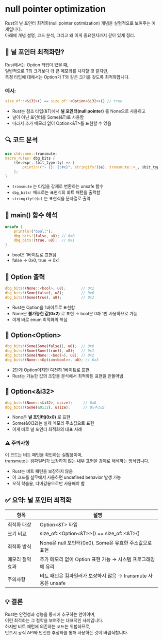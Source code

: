 # null pointer optimization

Rust의 널 포인터 최적화(null pointer optimization) 개념을 실험적으로 보여주는 예제입니다.  
아래에 개념 설명, 코드 분석, 그리고 왜 이게 중요한지까지 깊이 있게 정리.

## 🧠 널 포인터 최적화란?
Rust에서는 Option<T> 타입이 있을 때,  
일반적으로 T의 크기보다 더 큰 메모리를 차지할 것 같지만,  
특정 타입에 대해서는 Option<T>가 T와 같은 크기를 갖도록 최적화합니다.  

### 예시:
```rust
size_of::<&i32>() == size_of::<Option<&i32>>() // true
```

- Rust는 참조 타입(&T)에서 **널 포인터(null pointer)** 를 None으로 사용하고  
- 널이 아닌 포인터를 Some(&T)로 사용함
- 따라서 추가 메모리 없이 Option<&T>를 표현할 수 있음

## 🔍 코드 분석
```rust
use std::mem::transmute;
macro_rules! dbg_bits {
    ($e:expr, $bit_type:ty) => {
        println!("- {}: {:#x}", stringify!($e), transmute::<_, $bit_type>($e));
    };
}
```
- `transmute` 는 타입을 강제로 변환하는 unsafe 함수
- `dbg_bits!` 매크로는 표현식의 비트 패턴을 출력함
- `stringify!($e)` 는 표현식을 문자열로 출력

## 🔧 main() 함수 해석
```rust
unsafe {
    println!("bool:");
    dbg_bits!(false, u8); // 0x0
    dbg_bits!(true, u8);  // 0x1
}
```

- bool은 1바이트로 표현됨
- false → 0x0, true → 0x1

## 🔧 Option<bool> 출력
```rust
dbg_bits!(None::<bool>, u8);       // 0x2
dbg_bits!(Some(false), u8);        // 0x0
dbg_bits!(Some(true), u8);         // 0x1
```

- Rust는 Option<bool>을 1바이트로 표현함
- None은 **불가능한 값(0x2)** 로 표현 → bool은 0과 1만 사용하므로 가능
- 이게 바로 enum 최적화의 핵심

## 🔧 Option<Option<bool>>
```rust
dbg_bits!(Some(Some(false)), u8);  // 0x0
dbg_bits!(Some(Some(true)), u8);   // 0x1
dbg_bits!(Some(None::<bool>), u8); // 0x2
dbg_bits!(None::<Option<bool>>, u8); // 0x3
```
- 2단계 Option이지만 여전히 1바이트로 표현
- Rust는 가능한 값의 조합을 분석해서 최적화된 표현을 만들어냄

## 🔧 Option<&i32>
```rust
dbg_bits!(None::<&i32>, usize);     // 0x0
dbg_bits!(Some(&0i32), usize);      // 0x주소값
```

- None은 **널 포인터(0x0)** 로 표현
- Some(&0i32)는 실제 메모리 주소값으로 표현
- 이게 바로 널 포인터 최적화의 대표 사례

### ⚠️ 주의사항
이 코드는 비트 패턴을 확인하는 실험용이며,  
transmute는 컴파일러가 보장하지 않는 내부 표현을 강제로 해석하는 방식입니다.

- Rust는 비트 패턴을 보장하지 않음
- 이 코드를 실무에서 사용하면 undefined behavior 발생 가능
- 오직 학습용, 디버깅용으로만 사용해야 함

## ✅ 요약: 널 포인터 최적화
| 항목                  | 설명                                                                 |
|-----------------------|----------------------------------------------------------------------|
| 최적화 대상            | Option<&T> 타입                                                     |
| 크기 비교              | size_of::<Option<&T>>() == size_of::<&T>()                          |
| 최적화 방식            | None은 null 포인터(0x0), Some은 유효한 주소값으로 표현              |
| 메모리 절약 효과        | 추가 메모리 없이 Option 표현 가능 → 시스템 프로그래밍에 유리          |
| 주의사항               | 비트 패턴은 컴파일러가 보장하지 않음 → transmute 사용은 unsafe       |

## 💡 결론
Rust는 안전성과 성능을 동시에 추구하는 언어이며,  
이런 최적화는 그 철학을 보여주는 대표적인 사례입니다.  
하지만 비트 패턴에 의존하는 코드는 위험하므로,  
반드시 공식 API와 안전한 추상화를 통해 사용하는 것이 바람직합니다.  







